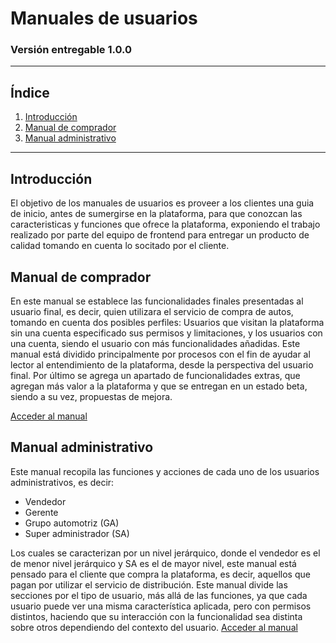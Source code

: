 # Manuales de usuarios

### Versión entregable 1.0.0
---

## Índice
1. [Introducción](#introducción)
2. [Manual de comprador](#manual-de-comprador)
3. [Manual administrativo](#manual-administrativo)

--- 
## Introducción
El objetivo de los manuales de usuarios es proveer a los clientes una guia de inicio, antes de sumergirse en la plataforma, para que conozcan las caracteristicas y funciones que ofrece la plataforma, exponiendo el trabajo realizado por parte del equipo de frontend para entregar un producto de calidad tomando en cuenta lo socitado por el cliente. 

## Manual de comprador
En este manual se establece las funcionalidades finales presentadas al usuario final, es decir, quien
utilizara el servicio de compra de autos, tomando en cuenta dos posibles perfiles: Usuarios que visitan
la plataforma sin una cuenta especificado sus permisos y limitaciones, y los usuarios con una cuenta,
siendo el usuario con más funcionalidades añadidas.
Este manual está dividido principalmente por procesos con el fin de ayudar al lector al entendimiento
de la plataforma, desde la perspectiva del usuario final.
Por último se agrega un apartado de funcionalidades extras, que agregan más valor a la plataforma y
que se entregan en un estado beta, siendo a su vez, propuestas de mejora.

[Acceder al manual](https://github.com/SFMBa01029956/TC3005B.501/tree/dev/Wiki/ManualesDeUsuarios/Manual%20de%20usuario%20Comprador%20V%201.0.0.pdf)

## Manual administrativo
Este manual recopila las funciones y acciones de cada uno de los usuarios administrativos, es decir:
- Vendedor
- Gerente
- Grupo automotriz (GA)
- Super administrador (SA)

Los cuales se caracterizan por un nivel jerárquico, donde el vendedor es el de menor nivel jerárquico y
SA es el de mayor nivel, este manual está pensado para el cliente que compra la plataforma, es decir,
aquellos que pagan por utilizar el servicio de distribución.
Este manual divide las secciones por el tipo de usuario, más allá de las funciones, ya que cada usuario
puede ver una misma característica aplicada, pero con permisos distintos, haciendo que su interacción
con la funcionalidad sea distinta sobre otros dependiendo del contexto del usuario.
[Acceder al manual](https://github.com/SFMBa01029956/TC3005B.501/tree/dev/Wiki/ManualesDeUsuarios/Manual%20de%20usuario%20administrativo%20V%201.0.0.pdf)

